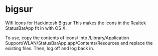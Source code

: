 # bigsur
Wifi Icons for Hackintosh Bigsur
This makes the icons in the Realtek StatusBarApp  fit in with OS X.

To use, copy the contents of icons/ into /Library/Application Support/WLAN/StatusBarApp.app/Contents/Resources and replace the existing files. Then, log off and log back in.
